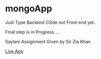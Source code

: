 # mongoApp



Just Type Backend COde not Front end yet..

Final step is in Progress.....

Saylani Assignment Given by Sir Zia Khan



[Live App](https://salesman12.herokuapp.com/)